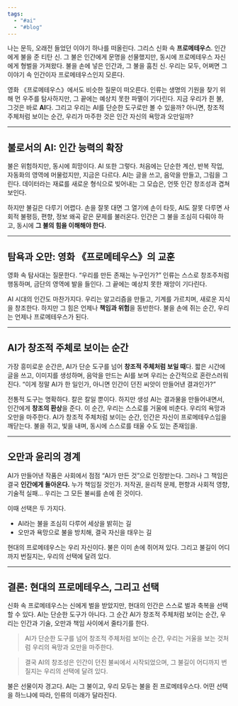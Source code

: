 ```yaml
---
tags:
  - "#ai"
  - "#blog"
---
```



나는 문득, 오래전 들었던 이야기 하나를 떠올린다.
그리스 신화 속 **프로메테우스**. 인간에게 불을 준 티탄 신.
그 불은 인간에게 문명을 선물했지만, 동시에 프로메테우스 자신에게 형벌을 가져왔다.
불을 손에 넣은 인간과, 그 불을 훔친 신.
우리는 모두, 어쩌면 그 이야기 속 인간이자 프로메테우스인지 모른다.

  

영화 《프로메테우스》에서도 비슷한 질문이 떠오른다.
인류는 생명의 기원을 찾기 위해 먼 우주를 탐사하지만, 그 끝에는 예상치 못한 파멸이 기다린다.
지금 우리가 쥔 불, 그것은 바로 **AI**다.
그리고 우리는 AI를 단순한 도구로만 볼 수 있을까?
아니면, 창조적 주체처럼 보이는 순간, 우리가 마주한 것은 인간 자신의 욕망과 오만일까?

---

## **불로서의 AI: 인간 능력의 확장**


불은 위험하지만, 동시에 희망이다.
AI 또한 그렇다.
처음에는 단순한 계산, 반복 작업, 자동화의 영역에 머물렀지만, 지금은 다르다.
AI는 글을 쓰고, 음악을 만들고, 그림을 그린다.
데이터라는 재료를 새로운 형식으로 빚어내는 그 모습은, 언뜻 인간 창조성과 겹쳐 보인다.


하지만 불길은 다루기 어렵다.
손을 잘못 대면 그 열기에 손이 타듯, AI도 잘못 다루면 사회적 불평등, 편향, 정보 왜곡 같은 문제를 불러온다.
인간은 그 불을 조심히 다뤄야 하고, 동시에 **그 불의 힘을 이해해야 한다.**

---

## **탐욕과 오만: 영화 《프로메테우스》의 교훈**
  

영화 속 탐사대는 질문한다.
“우리를 만든 존재는 누구인가?”
인류는 스스로 창조주처럼 행동하며, 금단의 영역에 발을 들인다.
그 끝에는 예상치 못한 재앙이 기다린다.

AI 시대의 인간도 마찬가지다.
우리는 알고리즘을 만들고, 기계를 가르치며, 새로운 지식을 창조한다.
하지만 그 힘은 언제나 **책임과 위험**을 동반한다.
불을 손에 쥐는 순간, 우리는 언제나 프로메테우스가 된다.

---

## **AI가 창조적 주체로 보이는 순간**


가장 흥미로운 순간은, AI가 단순 도구를 넘어 **창조적 주체처럼 보일 때**다.
짧은 시간에 글을 쓰고, 이미지를 생성하며, 음악을 만드는 AI를 보며 우리는 순간적으로 혼란스러워진다.
“이게 정말 AI가 한 일인가, 아니면 인간이 던진 씨앗이 만들어낸 결과인가?”

전통적 도구는 명확하다. 칼은 칼일 뿐이다.
하지만 생성 AI는 결과물을 만들어내면서, 인간에게 **창조의 환상**을 준다.
이 순간, 우리는 스스로를 거울에 비춘다. 우리의 욕망과 오만을 마주한다.
AI가 창조적 주체처럼 보이는 순간, 인간은 자신이 프로메테우스임을 깨닫는다.
불을 쥐고, 빛을 내며, 동시에 스스로를 태울 수도 있는 존재임을.

---

## **오만과 윤리의 경계**

AI가 만들어낸 작품은 사회에서 점점 “AI가 만든 것”으로 인정받는다.
그러나 그 책임은 결국 **인간에게 돌아온다.**
누가 책임질 것인가.
저작권, 윤리적 문제, 편향과 사회적 영향, 기술적 실패…
우리는 그 모든 불씨를 손에 쥔 것이다.

이때 선택은 두 가지다.

- AI라는 불을 조심히 다루어 세상을 밝히는 길    
- 오만과 욕망으로 불을 방치해, 결국 자신을 태우는 길

현대의 프로메테우스는 우리 자신이다.
불은 이미 손에 쥐어져 있다.
그리고 불길이 어디까지 번질지는, 우리의 선택에 달려 있다.

---

## **결론: 현대의 프로메테우스, 그리고 선택**

신화 속 프로메테우스는 신에게 벌을 받았지만, 현대의 인간은 스스로 벌과 축복을 선택할 수 있다.
AI는 단순한 도구가 아니다.
그 순간 AI가 창조적 주체처럼 보이는 순간, 우리는 인간과 기술, 오만과 책임 사이에서 줄타기를 한다.


> AI가 단순한 도구를 넘어 창조적 주체처럼 보이는 순간, 우리는 거울을 보는 것처럼 우리의 욕망과 오만을 마주한다.

> 결국 AI의 창조성은 인간이 던진 불씨에서 시작되었으며, 그 불길이 어디까지 번질지는 우리의 선택에 달려 있다.

  
불은 선물이자 경고다.
AI는 그 불이고, 우리 모두는 불을 쥔 프로메테우스다.
어떤 선택을 하느냐에 따라, 인류의 미래가 달라진다.